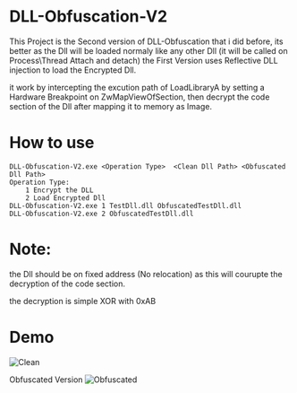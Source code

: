 # DLL-Obfuscation-V2

This Project is the Second version of DLL-Obfuscation that i did before, its better as the Dll will be loaded normaly like any other Dll (it will be called on Process\Thread Attach and detach) the First Version uses Reflective DLL injection to load the Encrypted Dll.

it work by intercepting the excution path of LoadLibraryA by setting a Hardware Breakpoint on ZwMapViewOfSection, then decrypt the code section of the Dll after mapping it to memory as Image.

# How to use
```
DLL-Obfuscation-V2.exe <Operation Type>  <Clean Dll Path> <Obfuscated Dll Path>
Operation Type:
    1 Encrypt the DLL
    2 Load Encrypted Dll
DLL-Obfuscation-V2.exe 1 TestDll.dll ObfuscatedTestDll.dll
DLL-Obfuscation-V2.exe 2 ObfuscatedTestDll.dll
```

# Note:
the Dll should be on fixed address (No relocation) as this will courupte the decryption of the code section.

the decryption is simple XOR with 0xAB

# Demo

![Clean](https://github.com/MahmoudZohdy/DLL-Obfuscation-V2/blob/main/images/Clean.PNG)

Obfuscated Version
![Obfuscated](https://github.com/MahmoudZohdy/DLL-Obfuscation-V2/blob/main/images/Encrypted.PNG)